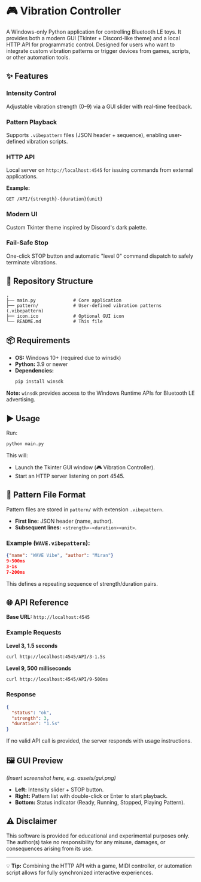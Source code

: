 # 🎮 Vibration Controller

A Windows-only Python application for controlling Bluetooth LE toys.
It provides both a modern GUI (Tkinter + Discord-like theme) and a local HTTP API for programmatic control.
Designed for users who want to integrate custom vibration patterns or trigger devices from games, scripts, or other automation tools.

## ✨ Features

### Intensity Control
Adjustable vibration strength (0–9) via a GUI slider with real-time feedback.

### Pattern Playback
Supports `.vibepattern` files (JSON header + sequence), enabling user-defined vibration scripts.

### HTTP API
Local server on `http://localhost:4545` for issuing commands from external applications.

**Example:**
```
GET /API/{strength}-{duration}{unit}
```

### Modern UI
Custom Tkinter theme inspired by Discord's dark palette.

### Fail-Safe Stop
One-click STOP button and automatic "level 0" command dispatch to safely terminate vibrations.

## 📂 Repository Structure

```
.
├── main.py              # Core application
├── pattern/             # User-defined vibration patterns (.vibepattern)
├── icon.ico             # Optional GUI icon
└── README.md            # This file
```

## 📦 Requirements

- **OS:** Windows 10+ (required due to winsdk)
- **Python:** 3.9 or newer
- **Dependencies:**
  ```bash
  pip install winsdk
  ```

**Note:** `winsdk` provides access to the Windows Runtime APIs for Bluetooth LE advertising.

## ▶️ Usage

Run:
```bash
python main.py
```

This will:
- Launch the Tkinter GUI window (🎮 Vibration Controller).
- Start an HTTP server listening on port 4545.

## 🎵 Pattern File Format

Pattern files are stored in `pattern/` with extension `.vibepattern`.

- **First line:** JSON header (name, author).
- **Subsequent lines:** `<strength>-<duration><unit>`.

### Example (`WAVE.vibepattern`):
```json
{"name": "WAVE Vibe", "author": "Miran"}
9-500ms
3-1s
7-200ms
```

This defines a repeating sequence of strength/duration pairs.

## 🌐 API Reference

**Base URL:** `http://localhost:4545`

### Example Requests

**Level 3, 1.5 seconds**
```bash
curl http://localhost:4545/API/3-1.5s
```

**Level 9, 500 milliseconds**
```bash
curl http://localhost:4545/API/9-500ms
```

### Response
```json
{
  "status": "ok",
  "strength": 3,
  "duration": "1.5s"
}
```

If no valid API call is provided, the server responds with usage instructions.

## 🖼️ GUI Preview

*(Insert screenshot here, e.g. assets/gui.png)*

- **Left:** Intensity slider + STOP button.
- **Right:** Pattern list with double-click or Enter to start playback.
- **Bottom:** Status indicator (Ready, Running, Stopped, Playing Pattern).

## ⚠️ Disclaimer

This software is provided for educational and experimental purposes only.
The author(s) take no responsibility for any misuse, damages, or consequences arising from its use.

---

💡 **Tip:** Combining the HTTP API with a game, MIDI controller, or automation script allows for fully synchronized interactive experiences.
